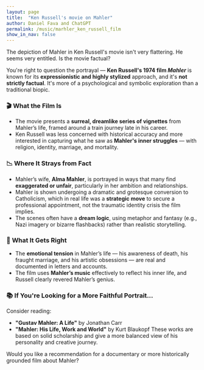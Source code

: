 ```yaml
---
layout: page
title:  "Ken Russell's movie on Mahler"
author: Daniel Fava and ChatGPT
permalink: /music/marhler_ken_russell_film
show_in_nav: false
---
```


<div class="bubble-wrapper">
<p class="bubble right">
The depiction of Mahler in Ken Russell's movie isn't very flattering.  He seems very entitled.  Is the movie factual?
</p>
</div>

You're right to question the portrayal — **Ken Russell's 1974 film *Mahler*** is known for its **expressionistic and highly stylized** approach, and it's **not strictly factual**. It's more of a psychological and symbolic exploration than a traditional biopic.

### 🎬 **What the Film Is**

* The movie presents a **surreal, dreamlike series of vignettes** from Mahler’s life, framed around a train journey late in his career.
* Ken Russell was less concerned with historical accuracy and more interested in capturing what he saw as **Mahler's inner struggles** — with religion, identity, marriage, and mortality.

### 📉 **Where It Strays from Fact**

* Mahler’s wife, **Alma Mahler**, is portrayed in ways that many find **exaggerated or unfair**, particularly in her ambition and relationships.
* Mahler is shown undergoing a dramatic and grotesque conversion to Catholicism, which in real life was a **strategic move** to secure a professional appointment, not the traumatic identity crisis the film implies.
* The scenes often have a **dream logic**, using metaphor and fantasy (e.g., Nazi imagery or bizarre flashbacks) rather than realistic storytelling.

### 🎻 **What It Gets Right**

* The **emotional tension** in Mahler’s life — his awareness of death, his fraught marriage, and his artistic obsessions — are real and documented in letters and accounts.
* The film uses **Mahler’s music** effectively to reflect his inner life, and Russell clearly revered Mahler’s genius.

### 📚 If You're Looking for a More Faithful Portrait…

Consider reading:

* **"Gustav Mahler: A Life"** by Jonathan Carr
* **"Mahler: His Life, Work and World"** by Kurt Blaukopf
  These works are based on solid scholarship and give a more balanced view of his personality and creative journey.

Would you like a recommendation for a documentary or more historically grounded film about Mahler?
